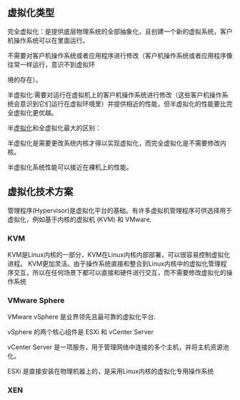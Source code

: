 ## 虚拟化类型

完全虚拟化：是提供底层物理系统的全部抽象化，且创建一个新的虚拟系统，客户机操作系统可以在里面运行。

不需要对客户机操作系统或者应用程序进行修改（客户机操作系统或者应用程序像往常一样运行，意识不到虚拟环

境的存在）。

半虚拟化:需要对运行在虚拟机上的客户机操作系统进行修改（这些客户机操作系统会意识到它们运行在虚拟环境里）并提供相近的性能，但半虚拟化的性能要比完全虚拟化更优越。

半[虚拟化](https://so.csdn.net/so/search?q=虚拟化&spm=1001.2101.3001.7020)和全虚拟化最大的区别：

半虚拟化是需要更改系统内核才得以实现虚拟化，而完全虚拟化是不需要修改内核。

半虚拟化系统性能可以接近在裸机上的性能。

## 虚拟化技术方案

管理程序(Hypervisor)是虚拟化平台的基础。有许多虚拟机管理程序可供选择用于虚拟化，例如基于内核的虚拟机 (KVM) 和 VMware.

### KVM

KVM是Linux内核的一部分，KVM在Linux内核内部部署，可以很容易控制虚拟化进程。 KVM更加灵活。由于操作系统直接和整合到Linux内核中的虚拟化管理程序交互，所以在任何场景下都可以直接和硬件进行交互，而不需要修改虚拟化的操作系统

### VMware Sphere

VMware vSphere 是业界领先且最可靠的虚拟化平台.

vSphere 的两个核心组件是 ESXi 和 vCenter Server

vCenter Server 是一项服务，用于管理网络中连接的多个主机，并将主机资源池化。

ESXi 是直接安装在物理机器上的，是采用Linux内核的虚拟化专用操作系统

### XEN